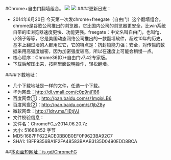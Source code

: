 #Chrome+自由门翻墙组合。 ![](https://oq1gjg.bl3301.livefilestore.com/y2m0voFLWDg2v3Qv9ralM1lBatgsVbB4QVV17Qt7DO9VE9cULY1E9gAaZs2usKlW6jSPXW8I_trn7XzJh65RUiwtksqA2eGgdzQxznx7wpArToP35-ZurP0lwJTw8uWwmty/chrome_i6c4o.png?psid=1) ![](https://oq1gjg.bl3301.livefilestore.com/y2mcrdK1EfhCIyqNJJzpQT-ITZANtF6Uo4H8bBssF-QG32WpG9SOduVLnGUJ6tKvv03j7Fw8EKP70JRELZtejXYWFPHqGR3SWSvxD1VkXQWnNHumoO_EXwjf-_KcUhAXT0a/201101101026574d2a6e71910f6.gif?psid=1)
####更新日志：
* 2014年6月20日 今天第一次发chrome+freegate（自由门）这个翻墙组合。chrome是谷歌公司推出的浏览器，它比国内公司的浏览器更安全，比win系统自带的IE浏览器速度更快、功能更强。freegate：中文名叫自由门，也叫fg、小鸽子等等，它是美国动态网络公司推出的一款翻墙软件，超过10年的历史，基本上翻过墙的人都用过它，它的特点是：抗封锁能力强；安全，对传输的数据采用高强度加密，因为加密强度较高，所以在速度上可能会稍慢一点。
* 核心程序：Chrome36(D)+自由门v7.42专家版。
* 下载后解压出来，按照里面说明操作，轻松翻墙。

####下载地址：
* 几个下载地址是一样的文件，任选一个下载。
* 华为网盘：http://dl.vmall.com/c0p9njl186
* 百度网盘①：http://pan.baidu.com/s/1mgjxLB6
* 百度网盘②：http://pan.baidu.com/s/1jbZ8y
* 微软网盘：http://1drv.ms/1lEtjVJ
* 文件校验信息：
* 文件名：ChromeFG_v2014.06.20.7z
* 大小: 51668452 字节
* MD5:1687FF622ACE0BB0B0EF0F9623BA92C7
* SHA1: 1BFF9356BA1F2FA48583BAAB3135D0490EDD8BCA

##[本页面短网址：is.gd/ChromeFG](http://is.gd/ChromeFG)
